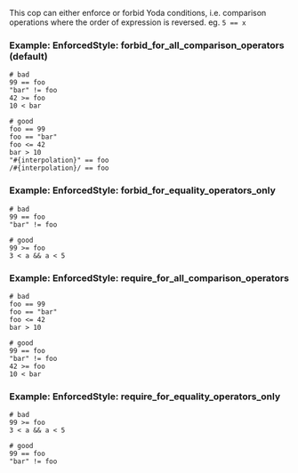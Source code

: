 This cop can either enforce or forbid Yoda conditions,
i.e. comparison operations where the order of expression is reversed.
eg. `5 == x`

### Example: EnforcedStyle: forbid_for_all_comparison_operators (default)
    # bad
    99 == foo
    "bar" != foo
    42 >= foo
    10 < bar

    # good
    foo == 99
    foo == "bar"
    foo <= 42
    bar > 10
    "#{interpolation}" == foo
    /#{interpolation}/ == foo

### Example: EnforcedStyle: forbid_for_equality_operators_only
    # bad
    99 == foo
    "bar" != foo

    # good
    99 >= foo
    3 < a && a < 5

### Example: EnforcedStyle: require_for_all_comparison_operators
    # bad
    foo == 99
    foo == "bar"
    foo <= 42
    bar > 10

    # good
    99 == foo
    "bar" != foo
    42 >= foo
    10 < bar

### Example: EnforcedStyle: require_for_equality_operators_only
    # bad
    99 >= foo
    3 < a && a < 5

    # good
    99 == foo
    "bar" != foo